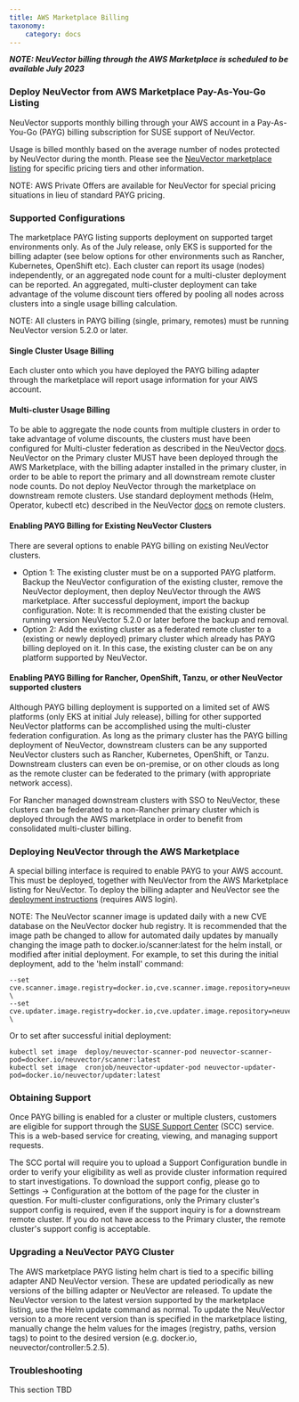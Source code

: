 ```yaml
---
title: AWS Marketplace Billing
taxonomy:
    category: docs
---
```


***NOTE: NeuVector billing through the AWS Marketplace is scheduled to be available July 2023***

### Deploy NeuVector from AWS Marketplace Pay-As-You-Go Listing

NeuVector supports monthly billing through your AWS account in a Pay-As-You-Go (PAYG) billing subscription for SUSE support of NeuVector.

Usage is billed monthly based on the average number of nodes protected by NeuVector during the month. Please see the [NeuVector marketplace listing](https://aws.amazon.com/marketplace/pp/prodview-u2ciiono2w3h2#pdp-overview) for specific pricing tiers and other information.

NOTE: AWS Private Offers are available for NeuVector for special pricing situations in lieu of standard PAYG pricing.

### Supported Configurations
The marketplace PAYG listing supports deployment on supported target environments only. As of the July release, only EKS is supported for the billing adapter (see below options for other environments such as Rancher, Kubernetes, OpenShift etc). Each cluster can report its usage (nodes) independently, or an aggregated node count for a multi-cluster deployment can be reported. An aggregated, multi-cluster deployment can take advantage of the volume discount tiers offered by pooling all nodes across clusters into a single usage billing calculation.

NOTE: All clusters in PAYG billing (single, primary, remotes) must be running NeuVector version 5.2.0 or later.

#### Single Cluster Usage Billing
Each cluster onto which you have deployed the PAYG billing adapter through the marketplace will report usage information for your AWS account.

#### Multi-cluster Usage Billing
To be able to aggregate the node counts from multiple clusters in order to take advantage of volume discounts, the clusters must have been configured for Multi-cluster federation as described in the NeuVector [docs](https://open-docs.neuvector.com/navigation/multicluster). NeuVector on the Primary cluster MUST have been deployed through the AWS Marketplace, with the billing adapter installed in the primary cluster, in order to be able to report the primary and all downstream remote cluster node counts. Do not deploy NeuVector through the marketplace on downstream remote clusters. Use standard deployment methods (Helm, Operator, kubectl etc) described in the NeuVector [docs](https://open-docs.neuvector.com/deploying) on remote clusters.

#### Enabling PAYG Billing for Existing NeuVector Clusters

There are several options to enable PAYG billing on existing NeuVector clusters. 
- Option 1: The existing cluster must be on a supported PAYG platform. Backup the NeuVector configuration of the existing cluster, remove the NeuVector deployment, then deploy NeuVector through the AWS marketplace. After successful deployment, import the backup configuration. Note: It is recommended that the existing cluster be running version NeuVector 5.2.0 or later before the backup and removal.
- Option 2: Add the existing cluster as a federated remote cluster to a (existing or newly deployed) primary cluster which already has PAYG billing deployed on it. In this case, the existing cluster can be on any platform supported by NeuVector.

#### Enabling PAYG Billing for Rancher, OpenShift, Tanzu, or other NeuVector supported clusters

Although PAYG billing deployment is supported on a limited set of AWS platforms (only EKS at initial July release), billing for other supported NeuVector platforms can be accomplished using the multi-cluster federation configuration. As long as the primary cluster has the PAYG billing deployment of NeuVector, downstream clusters can be any supported NeuVector clusters such as Rancher, Kubernetes, OpenShift, or Tanzu. Downstream clusters can even be on-premise, or on other clouds as long as the remote cluster can be federated to the primary (with appropriate network access).

For Rancher managed downstream clusters with SSO to NeuVector, these clusters can be federated to a non-Rancher primary cluster which is deployed through the AWS marketplace in order to benefit from consolidated multi-cluster billing.


### Deploying NeuVector through the AWS Marketplace

A special billing interface is required to enable PAYG to your AWS account. This must be deployed, together with NeuVector from the AWS Marketplace listing for NeuVector. To deploy the billing adapter and NeuVector see the [deployment instructions](https://aws.amazon.com/marketplace/pp/prodview-u2ciiono2w3h2#pdp-usage) (requires AWS login).

NOTE: The NeuVector scanner image is updated daily with a new CVE database on the NeuVector docker hub registry. It is recommended that the image path be changed to allow for automated daily updates by manually changing the image path to docker.io/scanner:latest for the helm install, or modified after initial deployment. For example, to set this during the initial deployment, add to the 'helm install' command:
```
--set cve.scanner.image.registry=docker.io,cve.scanner.image.repository=neuvector/scanner,cve.scanner.image.tag=latest \
--set cve.updater.image.registry=docker.io,cve.updater.image.repository=neuvector/updater,cve.updater.image.tag=latest \
```
Or to set after successful initial deployment:
```
kubectl set image  deploy/neuvector-scanner-pod neuvector-scanner-pod=docker.io/neuvector/scanner:latest
kubectl set image  cronjob/neuvector-updater-pod neuvector-updater-pod=docker.io/neuvector/updater:latest
```

### Obtaining Support
Once PAYG billing is enabled for a cluster or multiple clusters, customers are eligible for support through the [SUSE Support Center](https://scc.suse.com/) (SCC) service. This is a web-based service for creating, viewing, and managing support requests. 

The SCC portal will require you to upload a Support Configuration bundle in order to verify your eligibility as well as provide cluster information required to start investigations. To download the support config, please go to Settings -> Configuration at the bottom of the page for the cluster in question. For multi-cluster configurations, only the Primary cluster's support config is required, even if the support inquiry is for a downstream remote cluster. If you do not have access to the Primary cluster, the remote cluster's support config is acceptable.

### Upgrading a NeuVector PAYG Cluster
The AWS marketplace PAYG listing helm chart is tied to a specific billing adapter AND NeuVector version. These are updated periodically as new versions of the billing adapter or NeuVector are released. To update the NeuVector version to the latest version supported by the marketplace listing, use the Helm update command as normal. To update the NeuVector version to a more recent version than is specified in the marketplace listing, manually change the helm values for the images (registry, paths, version tags) to point to the desired version (e.g. docker.io, neuvector/controller:5.2.5).

### Troubleshooting
This section TBD